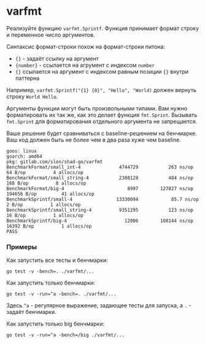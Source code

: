 # varfmt

Реализуйте функцию `varfmt.Sprintf`. Функция принимает формат строку и переменное число аргументов.

Синтаксис формат-строки похож на формат-строки питона:
 - `{}` - задаёт ссылку на аргумент
 - `{number}` - ссылается на агрумент с индексом `number`
 - `{}` ссылается на аргумент с индексом равным позиции `{}` внутри паттерна

Например, `varfmt.Sprintf("{1} {0}", "Hello", "World)` должен вернуть строку `World Hello`.

Аргументы функции могут быть произвольными типами. Вам нужно форматировать их так же, как это
делает функция `fmt.Sprint`. Вызывать `fmt.Sprint` для форматирования отдельного аргумента
не запрещается.

Ваше решение будет сравниваться с baseline-решением на бенчмарке. Ваш код должен
быть не более чем в два раза хуже чем baseline.

```
goos: linux
goarch: amd64
pkg: gitlab.com/slon/shad-go/varfmt
BenchmarkFormat/small_int-4         	 4744729	       263 ns/op	      64 B/op	       4 allocs/op
BenchmarkFormat/small_string-4      	 2388128	       484 ns/op	     168 B/op	       8 allocs/op
BenchmarkFormat/big-4               	    8997	    127827 ns/op	  194656 B/op	      41 allocs/op
BenchmarkSprintf/small-4            	13330094	        85.7 ns/op	       2 B/op	       1 allocs/op
BenchmarkSprintf/small_string-4     	 9351295	       123 ns/op	      16 B/op	       1 allocs/op
BenchmarkSprintf/big-4              	   12006	    108144 ns/op	   16392 B/op	       1 allocs/op
PASS
```

### Примеры

Как запустить все тесты и бенчмарки:
```
go test -v -bench=. ./varfmt/...
```

Как запустить только бенчмарки:
```
go test -v -run=^a -bench=. ./varfmt/...
```
Здесь `^a` - регулярное выражение, задающее тесты для запуска,
а `.` - задаёт бенчмарки.

Как запустить только big бенчмарки:
```
go test -v -run=^a -bench=/big ./varfmt/...
```

